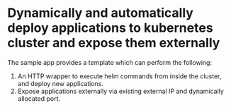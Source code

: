 # Dynamically and automatically deploy applications to kubernetes cluster and expose them externally

The sample app provides a template which can perform the following:

1. An HTTP wrapper to execute helm commands from inside the cluster, and deploy new applications.
2. Expose applications externally via existing external IP and dynamically allocated port.